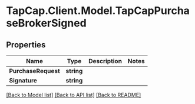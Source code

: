 # TapCap.Client.Model.TapCapPurchaseBrokerSigned
## Properties

Name | Type | Description | Notes
------------ | ------------- | ------------- | -------------
**PurchaseRequest** | **string** |  | 
**Signature** | **string** |  | 

[[Back to Model list]](../README.md#documentation-for-models) [[Back to API list]](../README.md#documentation-for-api-endpoints) [[Back to README]](../README.md)

